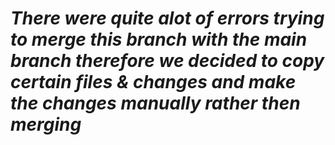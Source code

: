 # 	*There were quite alot of errors trying to merge this branch with the main branch therefore we decided to copy certain files & changes and make the changes manually rather then merging*
